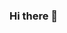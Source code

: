 ### Hi there 👋

<!--
**ColinCarnish/ColinCarnish** is a ✨ _special_ ✨ repository because its `README.md` (this file) appears on your GitHub profile.

Here are some ideas to get you started:

- 🔭 I’m currently working on a github project for CS 1200
- 🌱 I’m currently learning general information on computer science
- 👯 I’m looking to collaborate on whatever we're working on with GitHub
- 🤔 I’m looking for help with nothing at the moment
- 💬 Ask me about anything
- 📫 How to reach me: My email is carnish.c@northeastern.edu
- 😄 Pronouns: He/Him
- ⚡ Fun fact: I'm currently majoring in Data Science

Resume for Colin Carnish:

Education:

Northeastern University, Khoury College of Computer Sciences
Candidate: Bachelor of Science in Data Science
Boston, MA - Sept. 2023 - May 2027
